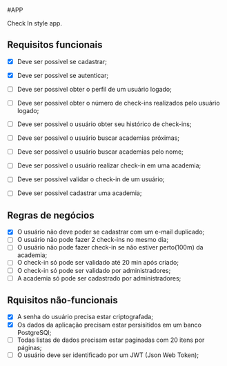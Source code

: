 #APP

Check In style app.

## Requisitos funcionais

- [x] Deve ser possivel se cadastrar;
- [x] Deve ser possivel se autenticar;
- [ ] Deve ser possivel obter o perfil de um usuário logado;
- [ ] Deve ser possivel obter o número de check-ins realizados pelo usuário logado;
- [ ] Deve ser possivel o usuário obter seu histórico de check-ins;
- [ ] Deve ser possivel o usuário buscar academias próximas;
- [ ] Deve ser possivel o usuário buscar academias pelo nome;
- [ ] Deve ser possivel o usuário realizar check-in em uma academia;
- [ ] Deve ser possivel validar o check-in de um usuário;
- [ ] Deve ser possivel cadastrar uma academia;


## Regras de negócios

- [x] O usuário não deve poder se cadastrar com um e-mail duplicado;
- [ ] O usuário não pode fazer 2 check-ins no mesmo dia;
- [ ] O usuário não pode fazer check-in se não estiver perto(100m) da academia;
- [ ] O check-in só pode ser validado até 20 min após criado;
- [ ] O check-in só pode ser validado por administradores;
- [ ] A academia só pode ser cadastrado por administradores;

## Rquisitos não-funcionais

- [x] A senha do usuário precisa estar criptografada;
- [x] Os dados da aplicação precisam estar persisitidos em um banco PostgreSQl;
- [ ] Todas listas de dados precisam estar paginadas com 20 itens por páginas;
- [ ] O usuário deve ser identificado por um JWT (Json Web Token);